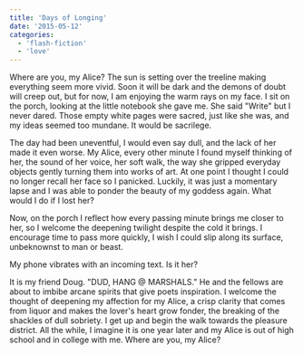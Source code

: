 ```yaml
---
title: 'Days of Longing'
date: '2015-05-12'
categories:
  - 'flash-fiction'
  - 'love'
---
```


Where are you, my Alice? The sun is setting over the treeline making everything
seem more vivid. Soon it will be dark and the demons of doubt will creep out,
but for now, I am enjoying the warm rays on my face. I sit on the porch, looking
at the little notebook she gave me. She said "Write" but I never dared. Those
empty white pages were sacred, just like she was, and my ideas seemed too
mundane. It would be sacrilege.

<!-- truncate -->


The day had been uneventful, I would even say dull, and the lack of her made it
even worse. My Alice, every other minute I found myself thinking of her, the
sound of her voice, her soft walk, the way she gripped everyday objects gently
turning them into works of art. At one point I thought I could no longer recall
her face so I panicked. Luckily, it was just a momentary lapse and I was able to
ponder the beauty of my goddess again. What would I do if I lost her?

Now, on the porch I reflect how every passing minute brings me closer to her, so
I welcome the deepening twilight despite the cold it brings. I encourage time to
pass more quickly, I wish I could slip along its surface, unbeknownst to man or
beast.

My phone vibrates with an incoming text. Is it her?

It is my friend Doug. "DUD, HANG @ MARSHALS." He and the fellows are about to
imbibe arcane spirits that give poets inspiration. I welcome the thought of
deepening my affection for my Alice, a crisp clarity that comes from liquor and
makes the lover's heart grow fonder, the breaking of the shackles of dull
sobriety. I get up and begin the walk towards the pleasure district. All the
while, I imagine it is one year later and my Alice is out of high school and in
college with me. Where are you, my Alice?
